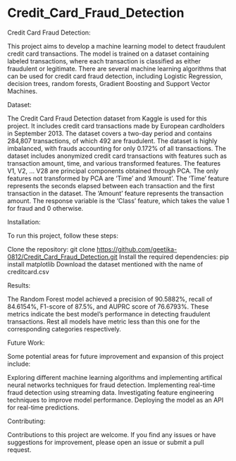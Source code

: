 ﻿# Credit_Card_Fraud_Detection
Credit Card Fraud Detection:

This project aims to develop a machine learning model to detect fraudulent credit card transactions. The model is trained on a dataset containing labeled transactions, where each transaction is classified as either fraudulent or legitimate. There are several machine learning algorithms that can be used for credit card fraud detection, including Logistic Regression, decision trees, random forests, Gradient Boosting and Support Vector Machines.

Dataset:

The Credit Card Fraud Detection dataset from Kaggle is used for this project. It includes credit card transactions made by European cardholders in September 2013. The dataset covers a two-day period and contains 284,807 transactions, of which 492 are fraudulent. The dataset is highly imbalanced, with frauds accounting for only 0.172% of all transactions. The dataset includes anonymized credit card transactions with features such as transaction amount, time, and various transformed features. The features V1, V2, … V28 are principal components obtained through PCA. The only features not transformed by PCA are ‘Time’ and ‘Amount’. The ‘Time’ feature represents the seconds elapsed between each transaction and the first transaction in the dataset. The ‘Amount’ feature represents the transaction amount. The response variable is the ‘Class’ feature, which takes the value 1 for fraud and 0 otherwise.

Installation:

To run this project, follow these steps:

Clone the repository: git clone https://github.com/geetika-0812/Credit_Card_Fraud_Detection.git Install the required dependencies: pip install matplotlib Download the dataset mentioned with the name of creditcard.csv

Results:

The Random Forest model achieved a precision of 90.5882%, recall of 84.6154%, F1-score of 87.5%, and AUPRC score of 76.6793%. These metrics indicate the best model’s performance in detecting fraudulent transactions. Rest all models have metric less than this one for the corresponding categories respectively.

Future Work:

Some potential areas for future improvement and expansion of this project include:

Exploring different machine learning algorithms and implementing artifical neural networks techniques for fraud detection. Implementing real-time fraud detection using streaming data. Investigating feature engineering techniques to improve model performance. Deploying the model as an API for real-time predictions.

Contributing:

Contributions to this project are welcome. If you find any issues or have suggestions for improvement, please open an issue or submit a pull request.
